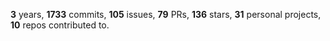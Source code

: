 **3** years, **1733** commits, **105** issues, **79** PRs, **136** stars, **31** personal projects, **10** repos contributed to.
